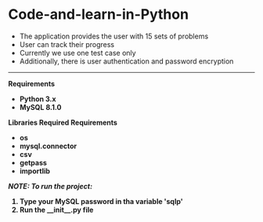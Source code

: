 # Code-and-learn-in-Python
<p><ul><li>The application provides the user with 15 sets of problems</li>
<li>User can track their progress</li>
<li>Currently we use one test case only</li>
<li>Additionally, there is user authentication and password encryption</li>
</ul>
</p>
<hr>
<b>Requirements
<ul><li>Python 3.x</li>
<li>MySQL 8.1.0</li>
</ul>
<b>Libraries Required</b>
<b>Requirements
<ul><li>os</li>
<li>mysql.connector</li>
<li>csv</li>
  <li>getpass</li>
  <li>importlib</li>
</ul>
<i>NOTE: To run the project:</i><ol>
<li>Type your MySQL password in tha variable 'sqlp'</li>
<li>Run the __init__.py file</li>
</ol>


